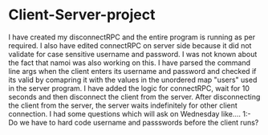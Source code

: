 # Client-Server-project

I have created my disconnectRPC and the entire program is running as per required.
I also have edited connectRPC on server side because it did not validate for case sensitive username and password. I was not known about the fact that namoi was also working on this.
I have parsed the command line args when the client enters its username and password and checked if its valid by comapring it with the values in the unordered map "users" used in the server program.
I have added the logic for connectRPC, wait for 10 seconds and then disconnect the client from the server. After disconnecting the client from the server, the server waits indefinitely for other client connection.
I had some questions which will ask on Wednesday like....
1:- Do we have to hard code username and passswords before the client runs?
